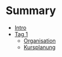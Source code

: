 # Summary

* [Intro](README.md)
* [Tag 1](tag1/intro.md)
   * [Organisation](tag1/organisation.md)
   * [Kursplanung](tag1/kursplanung.md)

